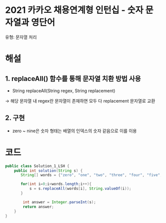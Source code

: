 # 2021 카카오 채용연계형 인턴십 - 숫자 문자열과 영단어

유형: 문자열 처리

# 해설

## 1. replaceAll() 함수를 통해 문자열 치환 방법 사용

- String replaceAll(String regex, String replacement)

→ 해당 문자열 내 regex란 문자열이 존재하면 모두 다 replacement 문자열로 교환

 

## 2. 구현

- zero ~ nine은 숫자 형태는 배열의 인덱스의 숫자 같음으로 이를 이용

# 코드

```java
public class Solution_1_LSH {
    public int solution(String s) {
       String[] words = {"zero", "one", "two", "three", "four", "five", "six", "seven", "eight", "nine"};

       for(int i=0;i<words.length;i++){
           s = s.replaceAll(words[i], String.valueOf(i));
       }

        int answer = Integer.parseInt(s);
        return answer;
    }
}
```
